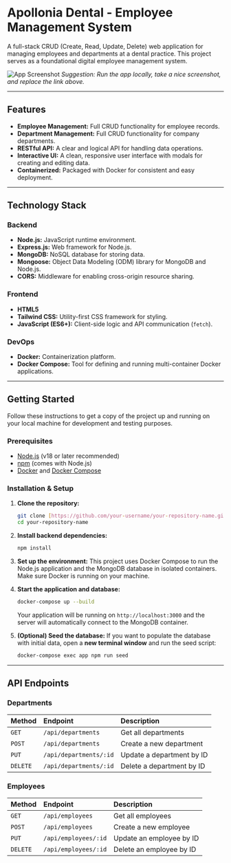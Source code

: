 # Apollonia Dental - Employee Management System

A full-stack CRUD (Create, Read, Update, Delete) web application for managing employees and departments at a dental practice. This project serves as a foundational digital employee management system.

![App Screenshot]([https://placehold.co/800x450/06b6d4/ffffff?text=App+Screenshot+Here](https://drive.google.com/file/d/13-cJpK8j3pbNrh6bmuSgLpPdjoZMTsqA/view?usp=sharing))
*Suggestion: Run the app locally, take a nice screenshot, and replace the link above.*

---

## Features

-   **Employee Management:** Full CRUD functionality for employee records.
-   **Department Management:** Full CRUD functionality for company departments.
-   **RESTful API:** A clear and logical API for handling data operations.
-   **Interactive UI:** A clean, responsive user interface with modals for creating and editing data.
-   **Containerized:** Packaged with Docker for consistent and easy deployment.

---

## Technology Stack

### Backend
-   **Node.js:** JavaScript runtime environment.
-   **Express.js:** Web framework for Node.js.
-   **MongoDB:** NoSQL database for storing data.
-   **Mongoose:** Object Data Modeling (ODM) library for MongoDB and Node.js.
-   **CORS:** Middleware for enabling cross-origin resource sharing.

### Frontend
-   **HTML5**
-   **Tailwind CSS:** Utility-first CSS framework for styling.
-   **JavaScript (ES6+):** Client-side logic and API communication (`fetch`).

### DevOps
-   **Docker:** Containerization platform.
-   **Docker Compose:** Tool for defining and running multi-container Docker applications.

---

## Getting Started

Follow these instructions to get a copy of the project up and running on your local machine for development and testing purposes.

### Prerequisites

-   [Node.js](https://nodejs.org/) (v18 or later recommended)
-   [npm](https://www.npmjs.com/) (comes with Node.js)
-   [Docker](https://www.docker.com/products/docker-desktop/) and [Docker Compose](https://docs.docker.com/compose/install/)

### Installation & Setup

1.  **Clone the repository:**
    ```sh
    git clone [https://github.com/your-username/your-repository-name.git](https://github.com/your-username/your-repository-name.git)
    cd your-repository-name
    ```

2.  **Install backend dependencies:**
    ```sh
    npm install
    ```

3.  **Set up the environment:**
    This project uses Docker Compose to run the Node.js application and the MongoDB database in isolated containers. Make sure Docker is running on your machine.

4.  **Start the application and database:**
    ```sh
    docker-compose up --build
    ```
    Your application will be running on `http://localhost:3000` and the server will automatically connect to the MongoDB container.

5.  **(Optional) Seed the database:**
    If you want to populate the database with initial data, open a **new terminal window** and run the seed script:
    ```sh
    docker-compose exec app npm run seed
    ```

---

## API Endpoints

### Departments
| Method | Endpoint              | Description                  |
| :----- | :-------------------- | :--------------------------- |
| `GET`  | `/api/departments`    | Get all departments          |
| `POST` | `/api/departments`    | Create a new department      |
| `PUT`  | `/api/departments/:id`| Update a department by ID    |
| `DELETE`| `/api/departments/:id`| Delete a department by ID    |

### Employees
| Method | Endpoint           | Description               |
| :----- | :----------------- | :------------------------ |
| `GET`  | `/api/employees`   | Get all employees         |
| `POST` | `/api/employees`   | Create a new employee     |
| `PUT`  | `/api/employees/:id`| Update an employee by ID  |
| `DELETE`| `/api/employees/:id`| Delete an employee by ID  |

